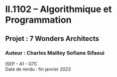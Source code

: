 # II.1102 – Algorithmique et Programmation 
## Projet : 7 Wonders Architects
### Auteur : Charles Mailley Sofiane Sifaoui
ISEP - A1 - G7C  
Date de rendu  : fin janvier 2023
